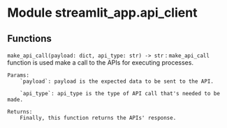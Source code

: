 Module streamlit_app.api_client
===============================

Functions
---------

    
`make_api_call(payload: dict, api_type: str) ‑> str`
:   `make_api_call` function is used make a call to the APIs for executing processes.
    
    Params:
        `payload`: payload is the expected data to be sent to the API.
    
        `api_type`: api_type is the type of API call that's needed to be made.
    
    Returns:
        Finally, this function returns the APIs' response.